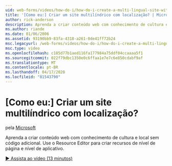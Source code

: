 ```yaml
---
uid: web-forms/videos/how-do-i/how-do-i-create-a-multi-lingual-site-with-localization
title: '[Como eu:] Criar um site multilíndrico com localização? | Microsoft Docs'
author: rick-anderson
description: Aprenda a criar conteúdo web com conhecimento de cultura e local sem código adicional. Use o Resource Editor para criar o nível de página e o nível de aplicativo...
ms.author: riande
ms.date: 01/06/2006
ms.assetid: 93190bb9-83fa-4318-a261-0de41ff72b24
msc.legacyurl: /web-forms/videos/how-do-i/how-do-i-create-a-multi-lingual-site-with-localization
msc.type: video
ms.openlocfilehash: c185d77b1aed116fa177984a75ddf04ccaaaa5f1
ms.sourcegitcommit: 022f79dbc1350e0c6ffaa1e7e7c6e850cdabf9af
ms.translationtype: MT
ms.contentlocale: pt-BR
ms.lasthandoff: 04/17/2020
ms.locfileid: "81543790"
---
```

# <a name="how-do-i-create-a-multi-lingual-site-with-localization"></a>[Como eu:] Criar um site multilíndrico com localização?

pela [Microsoft](https://github.com/microsoft)

Aprenda a criar conteúdo web com conhecimento de cultura e local sem código adicional. Use o Resource Editor para criar recursos de nível de página e nível de aplicativo.

[&#9654; Assista ao vídeo (13 minutos)](https://channel9.msdn.com/Blogs/ASP-NET-Site-Videos/how-do-i-create-a-multi-lingual-site-with-localization)
